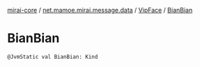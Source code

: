 [mirai-core](../../index.md) / [net.mamoe.mirai.message.data](../index.md) / [VipFace](index.md) / [BianBian](./-bian-bian.md)

# BianBian

`@JvmStatic val BianBian: Kind`